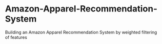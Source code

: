 # Amazon-Apparel-Recommendation-System
Building an Amazon Apparel Recommendation System by weighted filtering of features
